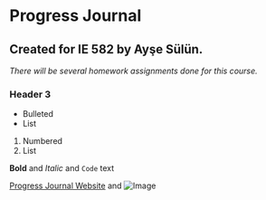 # **Progress Journal**
## Created for IE 582 by Ayşe Sülün.

_There will be several homework assignments done for this course._
### Header 3

- Bulleted
- List

1. Numbered
2. List

**Bold** and _Italic_ and `Code` text

[Progress Journal Website](https://bu-ie-582.github.io/fall21-nulusayse/) and ![Image](src)


